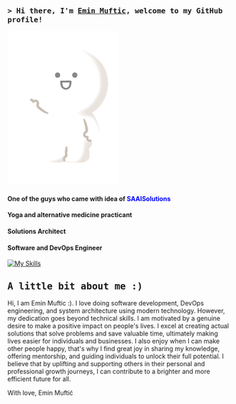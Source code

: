 ### <samp>&gt; Hi there, I'm <a href="https://www.linkedin.com/in/emin-muftic-265324226/" target="_blank">Emin Muftic</a>, welcome to my GitHub profile!</samp>

![Text](./welcome.gif) 

#### One of the guys who came with idea of <span style="color:blue">SAAI<span>Solutions
#### Yoga and alternative medicine practicant
#### Solutions Architect
#### Software and DevOps Engineer
[![My Skills](https://skills.thijs.gg/icons?i=html,css,tailwind,js,nodejs,mongodb,redis,ts,react,docker,kubernetes,aws,git)](https://skills.thijs.gg)

## <samp>A little bit about me :)</samp>
 
Hi, I am Emin Muftic :). I love doing software development, DevOps engineering, and system architecture using modern technology. However, my dedication goes beyond technical skills. I am motivated by a genuine desire to make a positive impact on people's lives. I excel at creating actual solutions that solve problems and save valuable time, ultimately making lives easier for individuals and businesses. I also enjoy when I can make other people happy, that's why I find great joy in sharing my knowledge, offering mentorship, and guiding individuals to unlock their full potential. I believe that by uplifting and supporting others in their personal and professional growth journeys, I can contribute to a brighter and more efficient future for all.

With love,
Emin Muftić
